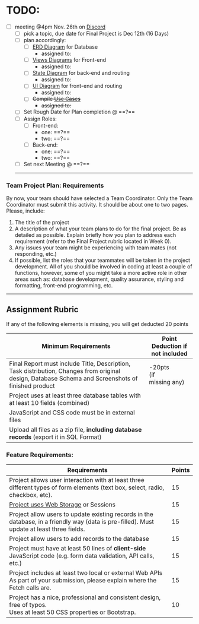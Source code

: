 # TODO:
- [ ] meeting @4pm Nov. 26th on [Discord](https://discord.gg/BMxRgARh)
  - [ ] pick a topic, due date for Final Project is Dec 12th (16 Days)
  - [ ] plan accordingly: 
    - [ ] [ERD Diagram](/docs/plan/diagram-ER.md) for Database
      - assigned to: 
    - [ ] [Views Diagrams](/docs/plan/diagram-views.md) for Front-end
      - assigned to:
    - [ ] [State Diagram](/docs/plan/diagram-State.md) for back-end and routing
      - assigned to:
    - [ ] [UI Diagram](/docs/plan/diagram-UI.md) for front-end and routing
      - assigned to:
    - [ ] ~~Compile [Use Cases](/docs/plan/plan-UseCases.md)~~
      - ~~assigned to:~~
  - [ ] Set Rough Date for Plan completion @ ==?==
  - [ ] Assign Roles:
    - [ ] Front-end:
      - one: ==?==
      - two: ==?==
    - [ ] Back-end:
      - one: ==?==
      - two: ==?==
  - [ ] Set next Meeting @ ==?==

  ---
### Team Project Plan: Requirements
By now, your team should have selected a Team Coordinator. Only the Team Coordinator must submit this activity.
It should be about one to two pages.
Please, include:

1) The title of the project
2) A description of what your team plans to do for the final project.
Be as detailed as possible. Explain briefly how you plan to address each requirement (refer to the Final Project rubric located in Week 0).
3) Any issues your team might be experiencing with team mates (not responding, etc.)
4) If possible, list the roles that your teammates will be taken in the project development. All of you should be involved in coding at least a couple of functions, however, some of you might take a more active role in other areas such as: database development, quality assurance, styling and formatting, front-end programming, etc.

---
## Assignment Rubric
If any of the following elements is missing, you will get deducted 20 points

| **Minimum Requirements**                                                                                                                           | **Point Deduction if not included** |
| -------------------------------------------------------------------------------------------------------------------------------------------------- | ----------------------------------- |
| Final Report must include Title, Description, Task distribution, Changes from original design, Database Schema and Screenshots of finished product | -20pts  <br>(if  <br>missing any)   |
| Project uses at least three database tables with at least 10 fields (combined)                                                                     |                                     |
| JavaScript and CSS code must be in external files                                                                                                  |                                     |
| Upload all files as a zip file, **including database records** (export it in SQL Format)                                                           |                                     |

### Feature Requirements:

| **Requirements**                                                                                                                           | **Points** |
| ------------------------------------------------------------------------------------------------------------------------------------------ | ---------- |
| Project allows user interaction with at least three different types of form elements (text box, select, radio, checkbox, etc).             | 15         |
| [Project uses Web Storage](https://www.w3schools.com/html/html5_webstorage.asp) or Sessions                                                | 15         |
| Project allow users to update existing records in the database, in a friendly way (data is pre-filled). Must update at least three fields. | 15         |
| Project allow users to add records to the database                                                                                         | 15         |
| Project must have at least 50 lines of **client-side** JavaScript code (e.g. form data validation, API calls, etc.)                        | 15         |
| Project includes at least two local or external Web APIs  <br>As part of your submission, please explain where the Fetch calls are.        | 15         |
| Project has a nice, professional and consistent design, free of typos.  <br>Uses at least 50 CSS properties or Bootstrap.                  | 10         |

